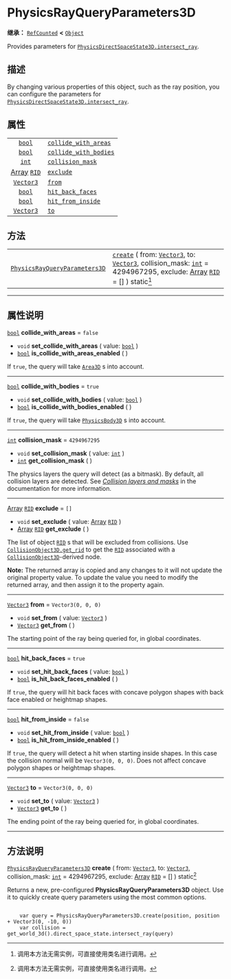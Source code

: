 <!-- ⚠ 请勿编辑本文件 ⚠ -->
<!-- 本文档使用脚本从 WeDot 引擎源码仓库生成。 -->
<!-- 生成脚本：https://github.com/WeDot-Engine/WeDot/tree/4.3/doc/tools/make_md.py； -->
<!-- 原文件：https://github.com/WeDot-Engine/WeDot/tree/4.3/doc/classes/PhysicsRayQueryParameters3D.xml。 -->

<div id="_class_physicsrayqueryparameters3d"></div>

# PhysicsRayQueryParameters3D

**继承：** [`RefCounted`](class_refcounted.md) **<** [`Object`](class_object.md)

Provides parameters for [`PhysicsDirectSpaceState3D.intersect_ray`](#class_physicsdirectspacestate3d_method_intersect_ray).

## 描述

By changing various properties of this object, such as the ray position, you can configure the parameters for [`PhysicsDirectSpaceState3D.intersect_ray`](#class_physicsdirectspacestate3d_method_intersect_ray).

## 属性

|||
|:-:|:--|
| [`bool`](class_bool.md)                       | [`collide_with_areas`](#class_physicsrayqueryparameters3d_property_collide_with_areas)   | ``false``            |
| [`bool`](class_bool.md)                       | [`collide_with_bodies`](#class_physicsrayqueryparameters3d_property_collide_with_bodies) | ``true``             |
| [`int`](class_int.md)                         | [`collision_mask`](#class_physicsrayqueryparameters3d_property_collision_mask)           | ``4294967295``       |
| [Array](class_array.md) [`RID`](class_rid.md) | [`exclude`](#class_physicsrayqueryparameters3d_property_exclude)                         | ``[]``               |
| [`Vector3`](class_vector3.md)                 | [`from`](#class_physicsrayqueryparameters3d_property_from)                               | ``Vector3(0, 0, 0)`` |
| [`bool`](class_bool.md)                       | [`hit_back_faces`](#class_physicsrayqueryparameters3d_property_hit_back_faces)           | ``true``             |
| [`bool`](class_bool.md)                       | [`hit_from_inside`](#class_physicsrayqueryparameters3d_property_hit_from_inside)         | ``false``            |
| [`Vector3`](class_vector3.md)                 | [`to`](#class_physicsrayqueryparameters3d_property_to)                                   | ``Vector3(0, 0, 0)`` |

## 方法

|||
|:-:|:--|
| [`PhysicsRayQueryParameters3D`](class_physicsrayqueryparameters3d.md) | [`create`](class_physicsrayqueryparameters3dmd#class_physicsrayqueryparameters3d_method_create) ( from: [`Vector3`](class_vector3.md), to: [`Vector3`](class_vector3.md), collision_mask: [`int`](class_int.md) = 4294967295, exclude: [Array](class_array.md) [`RID`](class_rid.md) = [] ) static[^static] |

<!-- rst-class:: classref-section-separator -->

---

## 属性说明

<div id="_class_physicsrayqueryparameters3d_property_collide_with_areas"></div>

[`bool`](class_bool.md) **collide_with_areas** = ``false`` <div id="class_physicsrayqueryparameters3d_property_collide_with_areas"></div>

- `void` **set_collide_with_areas** ( value: [`bool`](class_bool.md) )
- [`bool`](class_bool.md) **is_collide_with_areas_enabled** ( )

If `true`, the query will take [`Area3D`](class_area3d.md) s into account.

<!-- rst-class:: classref-item-separator -->

---

<div id="_class_physicsrayqueryparameters3d_property_collide_with_bodies"></div>

[`bool`](class_bool.md) **collide_with_bodies** = ``true`` <div id="class_physicsrayqueryparameters3d_property_collide_with_bodies"></div>

- `void` **set_collide_with_bodies** ( value: [`bool`](class_bool.md) )
- [`bool`](class_bool.md) **is_collide_with_bodies_enabled** ( )

If `true`, the query will take [`PhysicsBody3D`](class_physicsbody3d.md) s into account.

<!-- rst-class:: classref-item-separator -->

---

<div id="_class_physicsrayqueryparameters3d_property_collision_mask"></div>

[`int`](class_int.md) **collision_mask** = ``4294967295`` <div id="class_physicsrayqueryparameters3d_property_collision_mask"></div>

- `void` **set_collision_mask** ( value: [`int`](class_int.md) )
- [`int`](class_int.md) **get_collision_mask** ( )

The physics layers the query will detect (as a bitmask). By default, all collision layers are detected. See [*Collision layers and masks*](../tutorials/physics/physics_introduction.md#collision-layers-and-masks) in the documentation for more information.

<!-- rst-class:: classref-item-separator -->

---

<div id="_class_physicsrayqueryparameters3d_property_exclude"></div>

[Array](class_array.md) [`RID`](class_rid.md) **exclude** = ``[]`` <div id="class_physicsrayqueryparameters3d_property_exclude"></div>

- `void` **set_exclude** ( value: [Array](class_array.md) [`RID`](class_rid.md) )
- [Array](class_array.md) [`RID`](class_rid.md) **get_exclude** ( )

The list of object [`RID`](class_rid.md) s that will be excluded from collisions. Use [`CollisionObject3D.get_rid`](#class_collisionobject3d_method_get_rid) to get the [`RID`](class_rid.md) associated with a [`CollisionObject3D`](class_collisionobject3d.md)-derived node.

 **Note:** The returned array is copied and any changes to it will not update the original property value. To update the value you need to modify the returned array, and then assign it to the property again.

<!-- rst-class:: classref-item-separator -->

---

<div id="_class_physicsrayqueryparameters3d_property_from"></div>

[`Vector3`](class_vector3.md) **from** = ``Vector3(0, 0, 0)`` <div id="class_physicsrayqueryparameters3d_property_from"></div>

- `void` **set_from** ( value: [`Vector3`](class_vector3.md) )
- [`Vector3`](class_vector3.md) **get_from** ( )

The starting point of the ray being queried for, in global coordinates.

<!-- rst-class:: classref-item-separator -->

---

<div id="_class_physicsrayqueryparameters3d_property_hit_back_faces"></div>

[`bool`](class_bool.md) **hit_back_faces** = ``true`` <div id="class_physicsrayqueryparameters3d_property_hit_back_faces"></div>

- `void` **set_hit_back_faces** ( value: [`bool`](class_bool.md) )
- [`bool`](class_bool.md) **is_hit_back_faces_enabled** ( )

If `true`, the query will hit back faces with concave polygon shapes with back face enabled or heightmap shapes.

<!-- rst-class:: classref-item-separator -->

---

<div id="_class_physicsrayqueryparameters3d_property_hit_from_inside"></div>

[`bool`](class_bool.md) **hit_from_inside** = ``false`` <div id="class_physicsrayqueryparameters3d_property_hit_from_inside"></div>

- `void` **set_hit_from_inside** ( value: [`bool`](class_bool.md) )
- [`bool`](class_bool.md) **is_hit_from_inside_enabled** ( )

If `true`, the query will detect a hit when starting inside shapes. In this case the collision normal will be `Vector3(0, 0, 0)`. Does not affect concave polygon shapes or heightmap shapes.

<!-- rst-class:: classref-item-separator -->

---

<div id="_class_physicsrayqueryparameters3d_property_to"></div>

[`Vector3`](class_vector3.md) **to** = ``Vector3(0, 0, 0)`` <div id="class_physicsrayqueryparameters3d_property_to"></div>

- `void` **set_to** ( value: [`Vector3`](class_vector3.md) )
- [`Vector3`](class_vector3.md) **get_to** ( )

The ending point of the ray being queried for, in global coordinates.

<!-- rst-class:: classref-section-separator -->

---

## 方法说明

<div id="_class_physicsrayqueryparameters3d_method_create"></div>

[`PhysicsRayQueryParameters3D`](class_physicsrayqueryparameters3d.md) **create** ( from: [`Vector3`](class_vector3.md), to: [`Vector3`](class_vector3.md), collision_mask: [`int`](class_int.md) = 4294967295, exclude: [Array](class_array.md) [`RID`](class_rid.md) = [] ) static[^static]<div id="class_physicsrayqueryparameters3d_method_create"></div>

Returns a new, pre-configured **PhysicsRayQueryParameters3D** object. Use it to quickly create query parameters using the most common options.

```

    var query = PhysicsRayQueryParameters3D.create(position, position + Vector3(0, -10, 0))
    var collision = get_world_3d().direct_space_state.intersect_ray(query)
```



[^virtual]: 本方法通常需要用户覆盖才能生效。
[^const]: 本方法无副作用，不会修改该实例的任何成员变量。
[^vararg]: 本方法除了能接受在此处描述的参数外，还能够继续接受任意数量的参数。
[^constructor]: 本方法用于构造某个类型。
[^static]: 调用本方法无需实例，可直接使用类名进行调用。
[^operator]: 本方法描述的是使用本类型作为左操作数的有效运算符。
[^bitfield]: 这个值是由下列位标志构成位掩码的整数。
[^void]: 无返回值。
